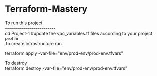 # Terraform-Mastery
To run this project <br>
-------------------------<br>
cd  Project-1
#update the vpc_variables.tf files according to your project profile <br>
To create infrastructure run <br>
 
 terraform apply -var-file="env/prod-env/prod-env.tfvars" <br>

 To destroy<br>
 terraform destroy -var-file="env/prod-env/prod-env.tfvars"

